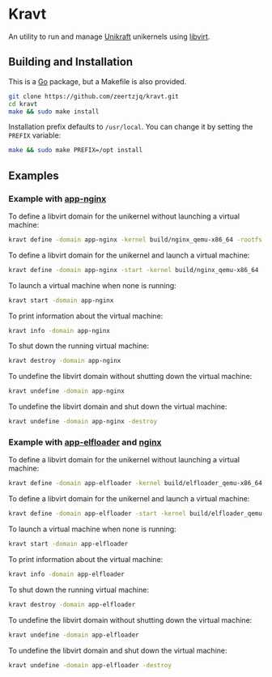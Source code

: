 # Kravt

An utility to run and manage [Unikraft](https://github.com/unikraft/unikraft) unikernels using [libvirt](https://libvirt.org/).

## Building and Installation

This is a [Go](https://go.dev/) package, but a Makefile is also provided.

```sh
git clone https://github.com/zeertzjq/kravt.git
cd kravt
make && sudo make install
```

Installation prefix defaults to `/usr/local`. You can change it by setting the `PREFIX` variable:

```sh
make && sudo make PREFIX=/opt install
```

## Examples

### Example with [app-nginx](https://github.com/unikraft/app-nginx)

To define a libvirt domain for the unikernel without launching a virtual machine:

```sh
kravt define -domain app-nginx -kernel build/nginx_qemu-x86_64 -rootfs fs0/ -bridge
```

To define a libvirt domain for the unikernel and launch a virtual machine:

```sh
kravt define -domain app-nginx -start -kernel build/nginx_qemu-x86_64 -rootfs fs0/ -bridge
```

To launch a virtual machine when none is running:

```sh
kravt start -domain app-nginx
```

To print information about the virtual machine:

```sh
kravt info -domain app-nginx
```

To shut down the running virtual machine:

```sh
kravt destroy -domain app-nginx
```

To undefine the libvirt domain without shutting down the virtual machine:

```sh
kravt undefine -domain app-nginx
```

To undefine the libvirt domain and shut down the virtual machine:

```sh
kravt undefine -domain app-nginx -destroy
```

### Example with [app-elfloader](https://github.com/unikraft/app-elfloader) and [nginx](https://github.com/unikraft/dynamic-apps/tree/master/nginx)

To define a libvirt domain for the unikernel without launching a virtual machine:

```sh
kravt define -domain app-elfloader -kernel build/elfloader_qemu-x86_64 -memory 2048 -rootfs ../dynamic-apps/nginx/ -bridge -- /usr/local/nginx/sbin/nginx -c /usr/local/nginx/conf/nginx.conf
```

To define a libvirt domain for the unikernel and launch a virtual machine:

```sh
kravt define -domain app-elfloader -start -kernel build/elfloader_qemu-x86_64 -memory 2048 -rootfs ../dynamic-apps/nginx/ -bridge -- /usr/local/nginx/sbin/nginx -c /usr/local/nginx/conf/nginx.conf
```

To launch a virtual machine when none is running:

```sh
kravt start -domain app-elfloader
```

To print information about the virtual machine:

```sh
kravt info -domain app-elfloader
```

To shut down the running virtual machine:

```sh
kravt destroy -domain app-elfloader
```

To undefine the libvirt domain without shutting down the virtual machine:

```sh
kravt undefine -domain app-elfloader
```

To undefine the libvirt domain and shut down the virtual machine:

```sh
kravt undefine -domain app-elfloader -destroy
```
